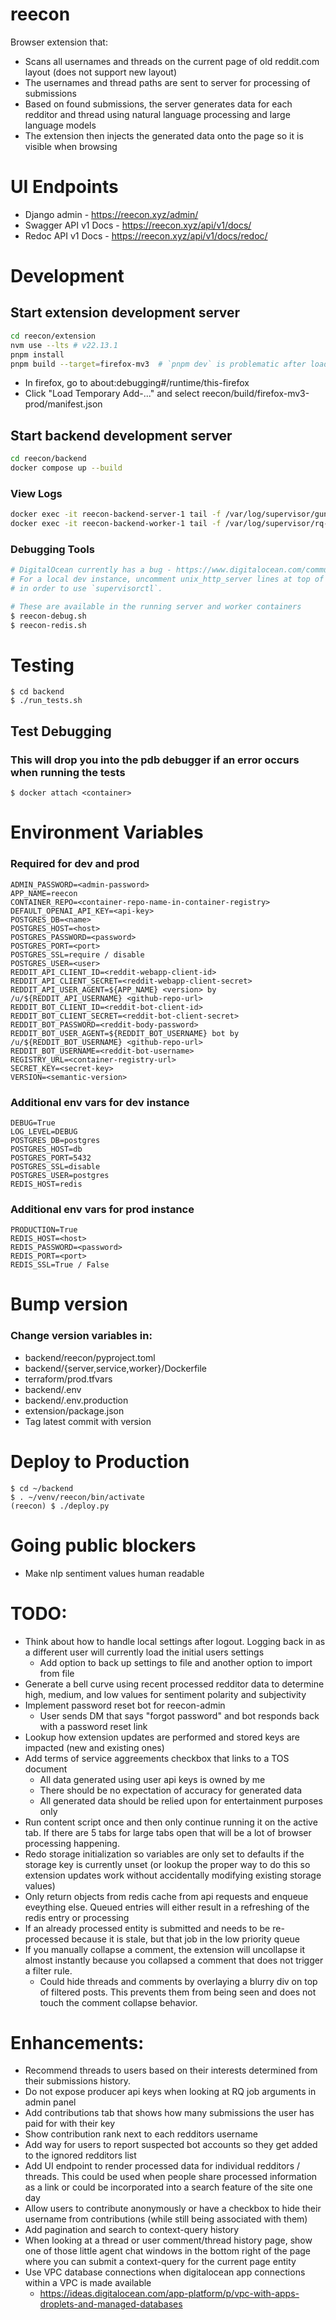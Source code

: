 # reecon
Browser extension that:
- Scans all usernames and threads on the current page of old reddit.com layout (does not support new layout)
- The usernames and thread paths are sent to server for processing of submissions
- Based on found submissions, the server generates data for each redditor and thread using natural language processing and large language models
- The extension then injects the generated data onto the page so it is visible when browsing

# UI Endpoints
- Django admin - https://reecon.xyz/admin/
- Swagger API v1 Docs - https://reecon.xyz/api/v1/docs/
- Redoc API v1 Docs - https://reecon.xyz/api/v1/docs/redoc/

# Development
## Start extension development server
```bash
cd reecon/extension
nvm use --lts # v22.13.1
pnpm install
pnpm build --target=firefox-mv3  # `pnpm dev` is problematic after loading the extension into the browser so use `pnpm build`
```
- In firefox, go to about:debugging#/runtime/this-firefox
- Click "Load Temporary Add-..." and select reecon/build/firefox-mv3-prod/manifest.json

## Start backend development server
```bash
cd reecon/backend
docker compose up --build
```

### View Logs
```bash
docker exec -it reecon-backend-server-1 tail -f /var/log/supervisor/gunicorn/app.log
docker exec -it reecon-backend-worker-1 tail -f /var/log/supervisor/rq-worker/worker.log
```

### Debugging Tools
```bash
# DigitalOcean currently has a bug - https://www.digitalocean.com/community/questions/app-platform-supervisor-error
# For a local dev instance, uncomment unix_http_server lines at top of supervisord.conf for server and worker
# in order to use `supervisorctl`.

# These are available in the running server and worker containers
$ reecon-debug.sh
$ reecon-redis.sh
```

# Testing
```
$ cd backend
$ ./run_tests.sh
```

## Test Debugging
### This will drop you into the pdb debugger if an error occurs when running the tests
```
$ docker attach <container>
```

# Environment Variables
### Required for dev and prod
```
ADMIN_PASSWORD=<admin-password>
APP_NAME=reecon
CONTAINER_REPO=<container-repo-name-in-container-registry>
DEFAULT_OPENAI_API_KEY=<api-key>
POSTGRES_DB=<name>
POSTGRES_HOST=<host>
POSTGRES_PASSWORD=<password>
POSTGRES_PORT=<port>
POSTGRES_SSL=require / disable
POSTGRES_USER=<user>
REDDIT_API_CLIENT_ID=<reddit-webapp-client-id>
REDDIT_API_CLIENT_SECRET=<reddit-webapp-client-secret>
REDDIT_API_USER_AGENT=${APP_NAME} <version> by /u/${REDDIT_API_USERNAME} <github-repo-url>
REDDIT_BOT_CLIENT_ID=<reddit-bot-client-id>
REDDIT_BOT_CLIENT_SECRET=<reddit-bot-client-secret>
REDDIT_BOT_PASSWORD=<reddit-body-password>
REDDIT_BOT_USER_AGENT=${REDDIT_BOT_USERNAME} bot by /u/${REDDIT_BOT_USERNAME} <github-repo-url>
REDDIT_BOT_USERNAME=<reddit-bot-username>
REGISTRY_URL=<container-registry-url>
SECRET_KEY=<secret-key>
VERSION=<semantic-version>
```

### Additional env vars for dev instance
```
DEBUG=True
LOG_LEVEL=DEBUG
POSTGRES_DB=postgres
POSTGRES_HOST=db
POSTGRES_PORT=5432
POSTGRES_SSL=disable
POSTGRES_USER=postgres
REDIS_HOST=redis
```

### Additional env vars for prod instance
```
PRODUCTION=True
REDIS_HOST=<host>
REDIS_PASSWORD=<password>
REDIS_PORT=<port>
REDIS_SSL=True / False
```

# Bump version
### Change version variables in:
- backend/reecon/pyproject.toml
- backend/{server,service,worker}/Dockerfile
- terraform/prod.tfvars
- backend/.env
- backend/.env.production
- extension/package.json
- Tag latest commit with version

# Deploy to Production
```
$ cd ~/backend
$ . ~/venv/reecon/bin/activate
(reecon) $ ./deploy.py
```

# Going public blockers
- Make nlp sentiment values human readable

# TODO:
- Think about how to handle local settings after logout. Logging back in as a different user will currently load the initial users settings
    - Add option to back up settings to file and another option to import from file
- Generate a bell curve using recent processed redditor data to determine high, medium, and low values for sentiment polarity and subjectivity
- Implement password reset bot for reecon-admin
    - User sends DM that says "forgot password" and bot responds back with a password reset link
- Lookup how extension updates are performed and stored keys are impacted (new and existing ones)
- Add terms of service aggreements checkbox that links to a TOS document
    - All data generated using user api keys is owned by me
    - There should be no expectation of accuracy for generated data
    - All generated data should be relied upon for entertainment purposes only
- Run content script once and then only continue running it on the active tab. If there are 5 tabs for large tabs open that will be a lot of browser processing happening.
- Redo storage initialization so variables are only set to defaults if the storage key is currently unset (or lookup the proper way to do this so extension updates work without accidentally modifying existing storage values)
- Only return objects from redis cache from api requests and enqueue eveything else. Queued entries will either result in a refreshing of the redis entry or processing
- If an already processed entity is submitted and needs to be re-processed because it is stale, but that job in the low priority queue
- If you manually collapse a comment, the extension will uncollapse it almost instantly because you collapsed a comment that does not trigger a filter rule.
    - Could hide threads and comments by overlaying a blurry div on top of filtered posts. This prevents them from being seen and does not touch the comment collapse behavior.

# Enhancements:
- Recommend threads to users based on their interests determined from their submissions history.
- Do not expose producer api keys when looking at RQ job arguments in admin panel
- Add contributions tab that shows how many submissions the user has paid for with their key
- Show contribution rank next to each redditors username
- Add way for users to report suspected bot accounts so they get added to the ignored redditors list
- Add UI endpoint to render processed data for individual redditors / threads. This could be used when people share processed information as a link or could be incorporated into a search feature of the site one day
- Allow users to contribute anonymously or have a checkbox to hide their username from contributions (while still being associated with them)
- Add pagination and search to context-query history
- When looking at a thread or user comment/thread history page, show one of those little agent chat windows in the bottom right of the page where you can submit a context-query for the current page entity
- Use VPC database connections when digitalocean app connections within a VPC is made available
  - https://ideas.digitalocean.com/app-platform/p/vpc-with-apps-droplets-and-managed-databases
